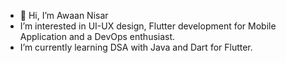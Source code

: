 - 👋 Hi, I’m Awaan Nisar
- I’m interested in UI-UX design, Flutter development for Mobile Application and a DevOps enthusiast. 
- I’m currently learning DSA with Java and Dart for Flutter.

<!---
awaan05/awaan05 is a ✨ special ✨ repository because its `README.md` (this file) appears on your GitHub profile.
You can click the Preview link to take a look at your changes.
--->
